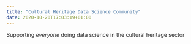 ```yaml
---
title: "Cultural Heritage Data Science Community"
date: 2020-10-20T17:03:19+01:00
---
```


Supporting *everyone* doing data science in the cultural heritage sector
